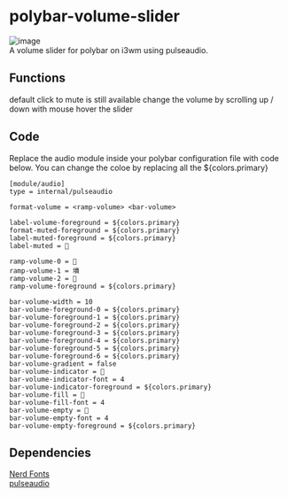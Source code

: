 # polybar-volume-slider
<img src="https://i.ibb.co/gT30CNK/image.png" alt="image" border="0"><br>
A volume slider for polybar on i3wm using pulseaudio.

## Functions
default click to mute is still available 
change the volume by scrolling up / down with mouse hover the slider

## Code
Replace the audio module inside your polybar configuration file with code below.
You can change the coloe by replacing all the ${colors.primary}
```
[module/audio]
type = internal/pulseaudio

format-volume = <ramp-volume> <bar-volume>

label-volume-foreground = ${colors.primary}
format-muted-foreground = ${colors.primary}
label-muted-foreground = ${colors.primary}
label-muted =  

ramp-volume-0 = 
ramp-volume-1 = 墳
ramp-volume-2 = 
ramp-volume-foreground = ${colors.primary}

bar-volume-width = 10
bar-volume-foreground-0 = ${colors.primary}
bar-volume-foreground-1 = ${colors.primary}
bar-volume-foreground-2 = ${colors.primary}
bar-volume-foreground-3 = ${colors.primary}
bar-volume-foreground-4 = ${colors.primary}
bar-volume-foreground-5 = ${colors.primary}
bar-volume-foreground-6 = ${colors.primary}
bar-volume-gradient = false
bar-volume-indicator = 
bar-volume-indicator-font = 4
bar-volume-indicator-foreground = ${colors.primary}
bar-volume-fill = 
bar-volume-fill-font = 4
bar-volume-empty = 
bar-volume-empty-font = 4
bar-volume-empty-foreground = ${colors.primary}

```

## Dependencies
<a href ="https://www.nerdfonts.com/cheat-sheet">Nerd Fonts</a> <br>
<a href ="https://wiki.ubuntu.com/PulseAudio">pulseaudio</a>
